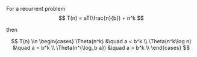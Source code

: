 For a recurrent problem
$$
	T(n) = aT(\frac{n}{b}) + n^k
$$

then

$$
T(n) \in
\begin{cases}
	\Theta(n^k) &\quad a < b^k	\\
	\Theta(n^k\log n) &\quad a = b^k	\\
	\Theta(n^{\log_b a}) &\quad a > b^k	\\
\end{cases}
$$
